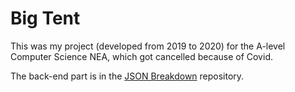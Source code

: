 # Big Tent

This was my project (developed from 2019 to 2020) for the A-level Computer Science NEA, which got cancelled because of Covid.

The back-end part is in the [JSON Breakdown](https://github.com/manasrawat/JSONBreakdown) repository.
